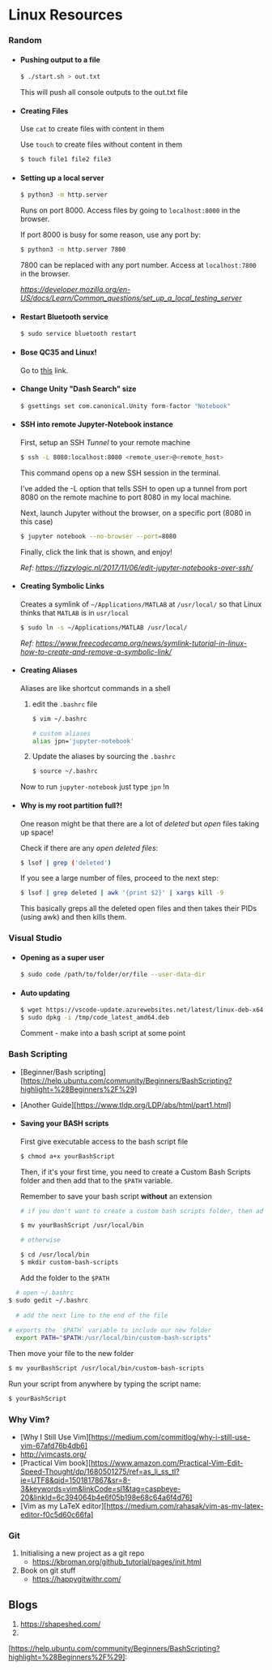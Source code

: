 # Linux Resources

### Random

- #### Pushing output to a file

  ```bash
  $ ./start.sh > out.txt
  ```

  This will push all console outputs to the out.txt file

- #### Creating Files

  Use `cat` to create files with content in them

  Use `touch` to create files without content in them

  ```bash
  $ touch file1 file2 file3
  ```

- #### Setting up a local server

  ```bash
  $ python3 -m http.server
  ```

  Runs on port 8000. Access files by going to `localhost:8000` in the browser.

  

  If port 8000 is busy for some reason, use any port by:

  ```bash
  $ python3 -m http.server 7800
  ```

  7800 can be replaced with any port number. Access at `localhost:7800` in the browser.

  *https://developer.mozilla.org/en-US/docs/Learn/Common_questions/set_up_a_local_testing_server*

- #### Restart Bluetooth service

  ```bash
  $ sudo service bluetooth restart
  ```

- #### Bose QC35 and Linux!

  Go to [this](https://pandasauce.org/post/bluetooth-on-linux/) link.

- #### Change Unity "Dash Search" size

  ```bash
  $ gsettings set com.canonical.Unity form-factor "Notebook"
  ```

- #### SSH into remote Jupyter-Notebook instance

  First, setup an SSH *Tunnel* to your remote machine

  ```bash
  $ ssh -L 8080:localhost:8080 <remote_user>@<remote_host>
  ```

  This command opens op a new SSH session in the terminal. 

  I've added the -L option that tells SSH to open up a tunnel from port 8080 on the remote machine to port 8080 in my local machine.

  Next, launch Jupyter without the browser, on a specific port (8080 in this case)

  ```bash
  $ jupyter notebook --no-browser --port=8080
  ```

  Finally, click the link that is shown, and enjoy!

  *Ref:* *https://fizzylogic.nl/2017/11/06/edit-jupyter-notebooks-over-ssh/* 
  
- #### Creating Symbolic Links

  Creates a symlink of `~/Applications/MATLAB`  at `/usr/local/` so that Linux thinks that `MATLAB` is in `usr/local`

  ```bash
  $ sudo ln -s ~/Applications/MATLAB /usr/local/
  ```

  *Ref: https://www.freecodecamp.org/news/symlink-tutorial-in-linux-how-to-create-and-remove-a-symbolic-link/*
  
- #### Creating Aliases

  Aliases are like shortcut commands in a shell

  1. edit the `.bashrc` file

     ```bash
     $ vim ~/.bashrc
     ```

     ```bash
     # custom aliases
     alias jpn='jupyter-notebook'
     ```

  2. Update the aliases by sourcing the `.bashrc`

     ```bash
     $ source ~/.bashrc
     ```

  Now to run `jupyter-notebook` just type `jpn` !n
  
- #### Why is my root partition full?!

  One reason might be that there are a lot of *deleted* but *open* files taking up space!

  Check if there are any *open deleted files*:

  ```bash
  $ lsof | grep ('deleted')
  ```

  If you see a large number of files, proceed to the next step:

  ```bash
  $ lsof | grep deleted | awk '{print $2}' | xargs kill -9
  ```

  This basically greps all the deleted open files and then takes their PIDs (using awk) and then kills them.

### Visual Studio

+ #### Opening as a super user

  ```bash
  $ sudo code /path/to/folder/or/file --user-data-dir
  ```

+ #### Auto updating

  ```bash
  $ wget https://vscode-update.azurewebsites.net/latest/linux-deb-x64/stable -O /tmp/code_latest_amd64.deb
  $ sudo dpkg -i /tmp/code_latest_amd64.deb
  ```

  Comment - make into a bash script at some point

### Bash Scripting

+ [Beginner/Bash scripting][https://help.ubuntu.com/community/Beginners/BashScripting?highlight=%28Beginners%2F%29]

+ [Another Guide][https://www.tldp.org/LDP/abs/html/part1.html]

+ #### Saving your BASH scripts

  First give executable access to the bash script file

  ```bash
  $ chmod a+x yourBashScript
  ```

  Then, if it's your first time, you need to create a Custom Bash Scripts folder and then add that to the `$PATH` variable. 

  Remember to save your bash script **without** an extension

  ```bash
  # if you don't want to create a custom bash scripts folder, then add your bash script to /usr/local/bin because that is already part of the `$PATH` variable
  
  $ mv yourBashScript /usr/local/bin
  ```

  ```bash
  # otherwise
  
  $ cd /usr/local/bin
  $ mkdir custom-bash-scripts
  ```
  
  Add the folder to the `$PATH`
  
```bash
  # open ~/.bashrc
$ sudo gedit ~/.bashrc
  
  # add the next line to the end of the file
  
# exports the `$PATH` variable to include our new folder
  export PATH="$PATH:/usr/local/bin/custom-bash-scripts"
```

  

  Then move your file to the new folder

  ```bash
  $ mv yourBashScript /usr/local/bin/custom-bash-scripts
  ```

  Run your script from anywhere by typing the script name:

  ```bash
  $ yourBashScript
  ```

### Why Vim?

- [Why I Still Use Vim][https://medium.com/commitlog/why-i-still-use-vim-67afd76b4db6]
- http://vimcasts.org/
- [Practical Vim book][https://www.amazon.com/Practical-Vim-Edit-Speed-Thought/dp/1680501275/ref=as_li_ss_tl?ie=UTF8&qid=1501817867&sr=8-3&keywords=vim&linkCode=sl1&tag=caspbeye-20&linkId=6c394064b4e6f05b198e68c64a6f4d76]
- [Vim as my LaTeX editor][https://medium.com/rahasak/vim-as-my-latex-editor-f0c5d60c66fa]

### Git

1. Initialising a new project as a git repo
   - https://kbroman.org/github_tutorial/pages/init.html
2. Book on git stuff
   - https://happygitwithr.com/

## Blogs

1. https://shapeshed.com/
2. 

[https://help.ubuntu.com/community/Beginners/BashScripting?highlight=%28Beginners%2F%29]: